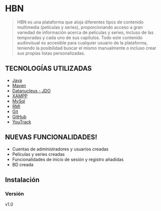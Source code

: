 # HBN

> HBN es una plataforma que aloja diferentes tipos de contenido multimedia (películas y series), proporcionando acceso a gran variedad de información acerca de películas y series, incluso de las temporadas y cada uno de sus capítulos. Todo este contenido audiovisual es accesible para cualquier usuario de la plataforma, teniendo la posibilidad buscar el mismo manualmente o incluso crear sus propias listas personalizadas.

## TECNOLOGÍAS UTILIZADAS

 * [ Java ]
 * [Maven]
 * [Datanucleus - JDO]
 * [XAMPP]
 * [MySql]
 * [RMI]
 * [Git]
 * [GitHub]
 * [YouTrack]

## NUEVAS FUNCIONALIDADES!

  - Cuentas de administradores y usuarios creadas
  - Películas y series creadas
  - Funcionalidades de inicio de sesión y registro añadidas
  - BD creada

## Instalación



### Versión
v1.0

 
   [Java]: <https://www.oracle.com/technetwork/java/javase/downloads/jdk11-downloads-5066655.html> 
   [Maven]: <https://maven.apache.org/>
   [Datanucleus - JDO]: <http://www.datanucleus.org/products/accessplatform/jdo/getting_started.html>
   [XAMPP]: <https://www.apachefriends.org/es/index.html>
   [MySql]: <https://www.mysql.com/>
   [RMI]: <https://es.wikipedia.org/wiki/Java_Remote_Method_Invocation>
   [Git]: <https://git-scm.com/>
   [GitHub]: <https://github.com/>
   [YouTrack]: <https://www.jetbrains.com/youtrack/>

   
